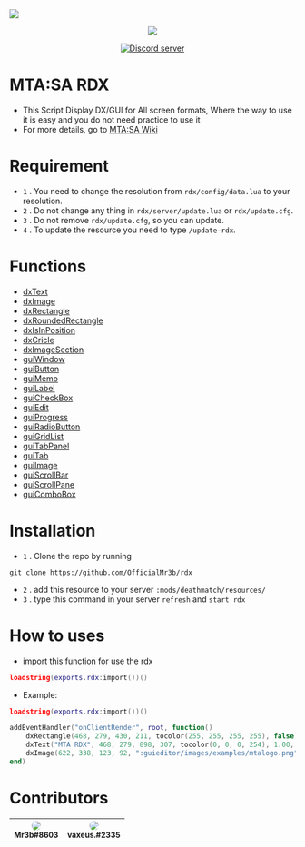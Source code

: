 <img src="https://cdn.discordapp.com/attachments/736431978227826688/892157736819765278/ShopifyInfo.png">

<p align="center"><img src="https://media.discordapp.net/attachments/949047428387074048/979719107379331082/unknown.png"></p>

<p align="center"><a href="https://discord.gg/EfVn2uW23j"> <img src="https://discordapp.com/api/guilds/803034737261936670/widget.png" alt="Discord server"/></a></p>

# MTA:SA RDX

- This Script Display DX/GUI for All screen formats, Where the way to use it is easy and you do not need practice to use it
- For more details, go to [MTA:SA Wiki](https://wiki.multitheftauto.com/wiki/Resource:RDX)

# Requirement

- `1` . You need to change the resolution from `rdx/config/data.lua` to your resolution.<br>
- `2` . Do not change any thing in `rdx/server/update.lua` or `rdx/update.cfg`.<br>
- `3` . Do not remove `rdx/update.cfg`, so you can update.
- `4` . To update the resource you need to type `/update-rdx`.<br>

# Functions
* [dxText](https://wiki.multitheftauto.com/wiki/dxDrawText)
* [dxImage](https://wiki.multitheftauto.com/wiki/dxDrawImage)
* [dxRectangle](https://wiki.multitheftauto.com/wiki/dxDrawRectangle)
* [dxRoundedRectangle](https://wiki.multitheftauto.com/wiki/RoundedRectangle)
* [dxIsInPosition](https://wiki.multitheftauto.com/wiki/isMouseInPosition)
* [dxCricle](https://wiki.multitheftauto.com/wiki/dxDrawCircle)
* [dxImageSection](https://wiki.multitheftauto.com/wiki/dxDrawImageSection)
* [guiWindow](https://wiki.multitheftauto.com/wiki/guiCreateWindow)
* [guiButton](https://wiki.multitheftauto.com/wiki/guiCreateButton)
* [guiMemo](https://wiki.multitheftauto.com/wiki/guiCreateMemo)
* [guiLabel](https://wiki.multitheftauto.com/wiki/guiCreateLabel)
* [guiCheckBox](https://wiki.multitheftauto.com/wiki/guiCreateCheckBox)
* [guiEdit](https://wiki.multitheftauto.com/wiki/guiCreateEdit)
* [guiProgress](https://wiki.multitheftauto.com/wiki/guiCreateProgressBar)
* [guiRadioButton](https://wiki.multitheftauto.com/wiki/guiCreateRadioButton)
* [guiGridList](https://wiki.multitheftauto.com/wiki/guiCreateGridList)
* [guiTabPanel](https://wiki.multitheftauto.com/wiki/guiCreateTabPanel)
* [guiTab](https://wiki.multitheftauto.com/wiki/guiCreateTab)
* [guiImage](https://wiki.multitheftauto.com/wiki/guiCreateStaticImage)
* [guiScrollBar](https://wiki.multitheftauto.com/wiki/guiCreateScrollBar)
* [guiScrollPane](https://wiki.multitheftauto.com/wiki/guiCreateScrollPane)
* [guiComboBox](https://wiki.multitheftauto.com/wiki/guiCreateComboBox)

# Installation

- `1` . Clone the repo by running
```
git clone https://github.com/OfficialMr3b/rdx
```
- `2` . add this resource to your server `:mods/deathmatch/resources/`
- `3` . type this command in your server `refresh` and `start rdx`

# How to uses

- import this function for use the rdx
```lua
loadstring(exports.rdx:import())()
```
- Example:
```lua
loadstring(exports.rdx:import())()

addEventHandler("onClientRender", root, function()
    dxRectangle(468, 279, 430, 211, tocolor(255, 255, 255, 255), false)
    dxText("MTA RDX", 468, 279, 898, 307, tocolor(0, 0, 0, 254), 1.00, "default", "center", "center", false, false, false, false, false)
    dxImage(622, 338, 123, 92, ":guieditor/images/examples/mtalogo.png", 0, 0, 0, tocolor(255, 255, 255, 255), false)
end)
```

# Contributors
| <img src="https://i.imgur.com/9eOHGEq.png" style="border-radius: 50%;"><br><sub>Mr3b#8603<br></sub> | <img src="https://i.imgur.com/a3flkPs.png" style="border-radius: 50%;"><br><sub>vaxeus.#2335<br></sub> |
| :---------------------------------------------------------------------------------------------------------------------: | :---------------------------------------------------------------------------------------------------------------------: |
